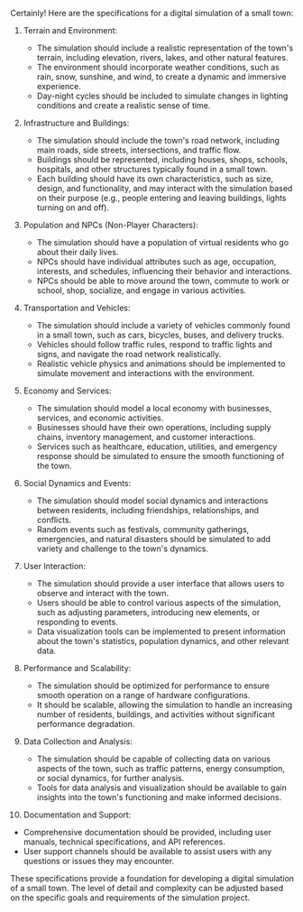Certainly! Here are the specifications for a digital simulation of a small town:

1. Terrain and Environment:
   - The simulation should include a realistic representation of the town's terrain, including elevation, rivers, lakes, and other natural features.
   - The environment should incorporate weather conditions, such as rain, snow, sunshine, and wind, to create a dynamic and immersive experience.
   - Day-night cycles should be included to simulate changes in lighting conditions and create a realistic sense of time.

2. Infrastructure and Buildings:
   - The simulation should include the town's road network, including main roads, side streets, intersections, and traffic flow.
   - Buildings should be represented, including houses, shops, schools, hospitals, and other structures typically found in a small town.
   - Each building should have its own characteristics, such as size, design, and functionality, and may interact with the simulation based on their purpose (e.g., people entering and leaving buildings, lights turning on and off).

3. Population and NPCs (Non-Player Characters):
   - The simulation should have a population of virtual residents who go about their daily lives.
   - NPCs should have individual attributes such as age, occupation, interests, and schedules, influencing their behavior and interactions.
   - NPCs should be able to move around the town, commute to work or school, shop, socialize, and engage in various activities.

4. Transportation and Vehicles:
   - The simulation should include a variety of vehicles commonly found in a small town, such as cars, bicycles, buses, and delivery trucks.
   - Vehicles should follow traffic rules, respond to traffic lights and signs, and navigate the road network realistically.
   - Realistic vehicle physics and animations should be implemented to simulate movement and interactions with the environment.

5. Economy and Services:
   - The simulation should model a local economy with businesses, services, and economic activities.
   - Businesses should have their own operations, including supply chains, inventory management, and customer interactions.
   - Services such as healthcare, education, utilities, and emergency response should be simulated to ensure the smooth functioning of the town.

6. Social Dynamics and Events:
   - The simulation should model social dynamics and interactions between residents, including friendships, relationships, and conflicts.
   - Random events such as festivals, community gatherings, emergencies, and natural disasters should be simulated to add variety and challenge to the town's dynamics.

7. User Interaction:
   - The simulation should provide a user interface that allows users to observe and interact with the town.
   - Users should be able to control various aspects of the simulation, such as adjusting parameters, introducing new elements, or responding to events.
   - Data visualization tools can be implemented to present information about the town's statistics, population dynamics, and other relevant data.

8. Performance and Scalability:
   - The simulation should be optimized for performance to ensure smooth operation on a range of hardware configurations.
   - It should be scalable, allowing the simulation to handle an increasing number of residents, buildings, and activities without significant performance degradation.

9. Data Collection and Analysis:
   - The simulation should be capable of collecting data on various aspects of the town, such as traffic patterns, energy consumption, or social dynamics, for further analysis.
   - Tools for data analysis and visualization should be available to gain insights into the town's functioning and make informed decisions.

10. Documentation and Support:
   - Comprehensive documentation should be provided, including user manuals, technical specifications, and API references.
   - User support channels should be available to assist users with any questions or issues they may encounter.

These specifications provide a foundation for developing a digital simulation of a small town. The level of detail and complexity can be adjusted based on the specific goals and requirements of the simulation project.

